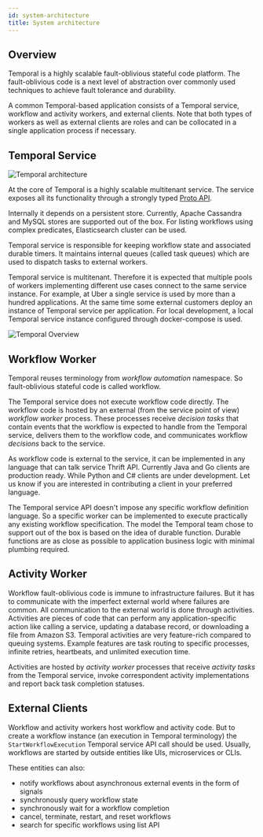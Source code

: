 ```yaml
---
id: system-architecture
title: System architecture
---
```


## Overview

Temporal is a highly scalable fault-oblivious stateful code platform. The fault-oblivious code is a next level of abstraction over commonly used techniques to achieve fault tolerance and durability.

A common Temporal-based application consists of a Temporal service, workflow and activity workers, and external clients.
Note that both types of workers as well as external clients are roles and can be collocated in a single application process if necessary.

## Temporal Service

![Temporal architecture](/img/docs/system-architecture.png)

At the core of Temporal is a highly scalable multitenant service. The service exposes all its functionality through a strongly typed [Proto API](https://github.com/temporalio/temporal-proto/blob/master/workflowservice/service.proto).

Internally it depends on a persistent store. Currently, Apache Cassandra and MySQL stores are supported out of the box. For listing workflows using complex predicates, Elasticsearch cluster can be used.

Temporal service is responsible for keeping workflow state and associated durable timers. It maintains internal queues (called task queues) which are used to dispatch tasks to external workers.

Temporal service is multitenant. Therefore it is expected that multiple pools of workers implementing different use cases connect to the same service instance. For example, at Uber a single service is used by more than a hundred applications. At the same time some external customers deploy an instance of Temporal service per application. For local development, a local Temporal service instance configured through docker-compose is used.

![Temporal Overview](/img/docs/system-architecture-2.png)

## Workflow Worker

Temporal reuses terminology from _workflow automation_ namespace. So fault-oblivious stateful code is called workflow.

The Temporal service does not execute workflow code directly. The workflow code is hosted by an external (from the service point of view) _workflow worker_ process. These processes receive _decision tasks_ that contain events that the workflow is expected to handle from the Temporal service, delivers them to the workflow code, and communicates workflow _decisions_ back to the service.

As workflow code is external to the service, it can be implemented in any language that can talk service Thrift API. Currently Java and Go clients are production ready. While Python and C# clients are under development. Let us know if you are interested in contributing a client in your preferred language.

The Temporal service API doesn't impose any specific workflow definition language. So a specific worker can be implemented to execute practically any existing workflow specification. The model the Temporal team chose to support out of the box is based on the idea of durable function. Durable functions are as close as possible to application business logic with minimal plumbing required.

## Activity Worker

Workflow fault-oblivious code is immune to infrastructure failures. But it has to communicate with the imperfect external world where failures are common. All communication to the external world is done through activities. Activities are pieces of code that can perform any application-specific action like calling a service, updating a database record, or downloading a file from Amazon S3. Temporal activities are very feature-rich compared to queuing systems. Example features are task routing to specific processes, infinite retries, heartbeats, and unlimited execution time.

Activities are hosted by _activity worker_ processes that receive _activity tasks_ from the Temporal service, invoke correspondent activity implementations and report back task completion statuses.

## External Clients

Workflow and activity workers host workflow and activity code. But to create a workflow instance (an execution in Temporal terminology) the `StartWorkflowExecution` Temporal service API call should be used. Usually, workflows are started by outside entities like UIs, microservices or CLIs.

These entities can also:

- notify workflows about asynchronous external events in the form of signals
- synchronously query workflow state
- synchronously wait for a workflow completion
- cancel, terminate, restart, and reset workflows
- search for specific workflows using list API

